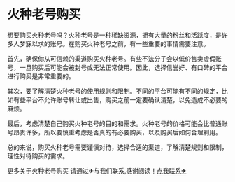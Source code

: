 # 火种老号购买

想要购买火种老号吗？火种老号是一种稀缺资源，拥有大量的粉丝和活跃度，是许多人梦寐以求的账号。在购买火种老号之前，有一些重要的事情需要注意。

首先，确保你从可信赖的渠道购买火种老号。有些不法分子会以低价售卖虚假账号，一旦购买后可能会被封号或无法正常使用。因此，选择信誉好、有口碑的平台进行购买是非常重要的。

其次，要了解清楚火种老号的使用规则和限制。不同的平台可能有不同的规定，比如有些平台不允许账号转让或出售，购买之前一定要确认清楚，以免造成不必要的麻烦。

最后，考虑清楚自己购买火种老号的目的和需求。火种老号的价格可能会比普通账号昂贵许多，所以要慎重考虑是否真的有必要购买，以及购买后如何合理利用。

总的来说，购买火种老号需要谨慎对待，选择合适的渠道，了解清楚规则和限制，理性对待购买的需求。

更多关于火种老号购买 请通过✈与我们联系,感谢阅读！[点我联系✈](https://img.k02.cc)